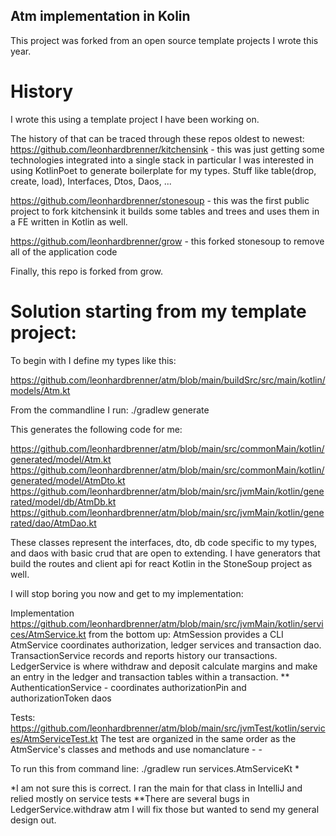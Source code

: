 ## Atm implementation in Kolin

This project was forked from an open source template projects I wrote this year.

# History
I wrote this using a template project I have been working on.

The history of that can be traced through these repos oldest to newest:
  https://github.com/leonhardbrenner/kitchensink - this was just getting some technologies integrated into a single stack in particular I was interested in using KotlinPoet to generate boilerplate for my types. Stuff like table(drop, create, load), Interfaces, Dtos, Daos, ...

  https://github.com/leonhardbrenner/stonesoup - this was the first public project to fork kitchensink it builds some tables and trees and uses them in a FE written in Kotlin as well.

  https://github.com/leonhardbrenner/grow - this forked stonesoup to remove all of the application code

Finally, this repo is forked from grow.

# Solution starting from my template project:

To begin with I define my types like this:

  https://github.com/leonhardbrenner/atm/blob/main/buildSrc/src/main/kotlin/models/Atm.kt

From the commandline I run:
  ./gradlew generate
  
This generates the following code for me:

  https://github.com/leonhardbrenner/atm/blob/main/src/commonMain/kotlin/generated/model/Atm.kt
  https://github.com/leonhardbrenner/atm/blob/main/src/commonMain/kotlin/generated/model/AtmDto.kt
  https://github.com/leonhardbrenner/atm/blob/main/src/jvmMain/kotlin/generated/model/db/AtmDb.kt
  https://github.com/leonhardbrenner/atm/blob/main/src/jvmMain/kotlin/generated/dao/AtmDao.kt

These classes represent the interfaces, dto, db code specific to my types, and daos with basic crud that are open to extending. I have generators that build the routes and client api for react Kotlin in the StoneSoup project as well.

I will stop boring you now and get to my implementation:

Implementation https://github.com/leonhardbrenner/atm/blob/main/src/jvmMain/kotlin/services/AtmService.kt from the bottom up:
  AtmSession provides a CLI
  AtmService coordinates authorization, ledger services and transaction dao.
  TransactionService records and reports history our transactions.
  LedgerService is where withdraw and deposit calculate margins and make an entry in the ledger and transaction tables within a transaction. **
  AuthenticationService - coordinates authorizationPin and authorizationToken daos

Tests: https://github.com/leonhardbrenner/atm/blob/main/src/jvmTest/kotlin/services/AtmServiceTest.kt
   The test are organized in the same order as the AtmService's classes and methods and use nomanclature <Service> - <method> - <sub test>

To run this from command line:
  ./gradlew run services.AtmServiceKt *
  
 *I am not sure this is correct. I ran the main for that class in IntelliJ and relied mostly on service tests
**There are several bugs in LedgerService.withdraw atm I will fix those but wanted to send my general design out.

  
